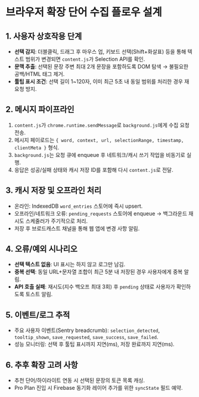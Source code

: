 ﻿# 브라우저 확장 단어 수집 플로우 설계

## 1. 사용자 상호작용 단계
- **선택 감지**: 더블클릭, 드래그 후 마우스 업, 키보드 선택(Shift+화살표) 등을 통해 텍스트 범위가 변경되면 `content.js`가 Selection API를 확인.
- **문맥 추출**: 선택된 문장 주변 최대 2개 문장을 포함하도록 DOM 탐색 → 불필요한 공백/HTML 태그 제거.
- **툴팁 표시 조건**: 선택 길이 1~120자, 이미 최근 5초 내 동일 범위를 처리한 경우 재요청 방지.

## 2. 메시지 파이프라인
1. `content.js`가 `chrome.runtime.sendMessage`로 `background.js`에게 수집 요청 전송.
2. 메시지 페이로드는 `{ word, context, url, selectionRange, timestamp, clientMeta }` 형식.
3. `background.js`는 요청 큐에 enqueue 후 네트워크/캐시 쓰기 작업을 비동기로 실행.
4. 응답은 성공/실패 상태와 캐시 저장 ID를 포함해 다시 `content.js`로 전달.

## 3. 캐시 저장 및 오프라인 처리
- 온라인: IndexedDB `word_entries` 스토어에 즉시 upsert.
- 오프라인/네트워크 오류: `pending_requests` 스토어에 enqueue → 백그라운드 재시도 스케줄러가 주기적으로 처리.
- 저장 후 브로드캐스트 채널을 통해 웹 앱에 변경 사항 알림.

## 4. 오류/예외 시나리오
- **선택 텍스트 없음**: UI 표시는 하지 않고 로그만 남김.
- **중복 선택**: 동일 URL+문자열 조합이 최근 5분 내 저장된 경우 사용자에게 중복 알림.
- **API 호출 실패**: 재시도(지수 백오프 최대 3회) 후 `pending` 상태로 사용자가 확인하도록 토스트 알림.

## 5. 이벤트/로그 추적
- 주요 사용자 이벤트(Sentry breadcrumb): `selection_detected`, `tooltip_shown`, `save_requested`, `save_success`, `save_failed`.
- 성능 모니터링: 선택 후 툴팁 표시까지 지연(ms), 저장 완료까지 지연(ms).

## 6. 추후 확장 고려 사항
- 추천 단어/하이라이트 연동 시 선택된 문장의 토큰 목록 캐싱.
- Pro Plan 진입 시 Firebase 동기화 레이어 추가를 위한 `syncState` 필드 예약.

